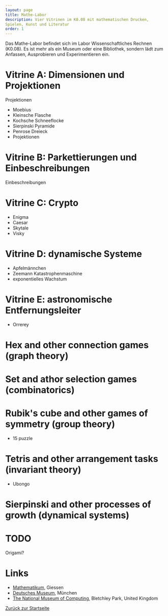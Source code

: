 ```yaml
---
layout: page
title: Mathe-Labor
description: Vier Vitrinen im K0.08 mit mathematischen Drucken,
Spielen, Kunst und Literatur
order: 1
---
```


Das Mathe-Labor befindet sich im Labor Wissenschaftliches Rechnen
(K0.08). Es ist mehr als ein Museum oder eine Bibliothek, sondern lädt
zum Anfassen, Ausprobieren und Experimentieren ein.


# Vitrine A: Dimensionen und Projektionen
Projektionen

- Moebius
- Kleinsche Flasche
- Kochsche Schneeflocke
- Sierpinski Pyramide
- Penrose Dreieck
- Projektionen

# Vitrine B: Parkettierungen und Einbeschreibungen
Einbeschreibungen

# Vitrine C: Crypto

- Enigma
- Caesar
- Skytale
- Visky

# Vitrine D: dynamische Systeme

- Apfelmännchen
- Zeemann Katastrophenmaschine
- exponentielles Wachstum


# Vitrine E: astronomische Entfernungsleiter

- Orrerey





# Hex and other connection games (graph theory)

# Set and athor selection games (combinatorics)

# Rubik's cube and other games of symmetry (group theory)
- 15 puzzle

# Tetris and other arrangement tasks (invariant theory)
- Ubongo

# Sierpinski and other processes of growth (dynamical systems)

# TODO
Origami?

# Links

- [Mathematikum](https://www.mathematikum.de/), Giessen
- [Deutsches Museum](https://www.deutsches-museum.de/), München
- [The National Museum of Computing](https://www.tnmoc.org/),
  Bletchley Park, United Kingdom


[Zurück zur Startseite](/)
